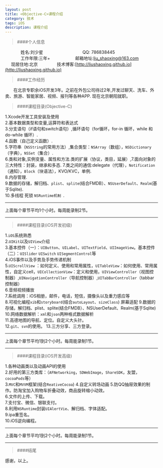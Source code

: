 ```yaml
---
layout: post
title: <Objective-C>课程介绍
category: 技术
tags: iOS
description: 课程介绍
---
```




> ####个人信息

 &#160; &#160; &#160; &#160; &#160; &#160; &#160;姓名:刘少星 &#160; &#160; &#160; &#160;&#160; &#160; &#160; &#160;&#160; &#160; &#160; &#160;&#160; &#160; &#160; &#160;&#160; &#160;   QQ:    786838445  
&#160; &#160; &#160; &#160; &#160; &#160; &#160;工作年限:三年+ &#160; &#160; &#160; &#160;&#160; &#160; &#160; &#160;&#160;  &#160; &#160;   邮箱地址:liu_shaoxing@163.com 
&#160; &#160; &#160; &#160; &#160;  &#160; &#160; &#160;&#160; &#160;
现居住地:北京&#160; &#160; &#160; &#160;&#160; &#160; &#160; &#160;&#160;                            技术博客:[http://liushaoxing.github.io](http://liushaoxing.github.io)  

>####工作经历
 	
 	
&#160; &#160; &#160; &#160;在北京专职余iOS开发3年。之前在外包公司待过2年,开发过聊天、洗车、外卖、旅游、智能家居、视频、报刊等各种APP.  现在北京朝阳就职。
>####课程目录(Objective-C)

1.Xcode开发工具安装及使用  
2.基本数据类型和变量,运算符和表达式  
3.分支语句（if语句和switch语句）,循环语句（for循环，for-in 循环，while 和 do-while 循环）.  
4.函数（自己定义函数）.  
5.字符串（`NSString`的常用方法）,集合类型：`NSArray`（数组），`NSDictionary`（字典），`NSSet`（集合）.  
6.类和对象,实例变量、属性和方法.类的扩展（协议，类目，延展）,7.面向对象的三大特性：封装，继承和多态.
7.类之间的通信:delegate（代理），`Notification`（通知），`Block`（块语法），KVO/KVC，单例.      
8.内存管理.  
9.数据的存储，解归档、`plist`、`splite`(结合FMDB）、`NSUserDefault`、`Realm`(基于Sqlite).  
10.多线程  死锁    `NSRuntime机制 `. 
  
  
**********************
上面每个章节平均1个小时。每周能录制2节。
**********************

>####课程目录(iOS开发初级)

1.`iOS`系统熟悉    
2.`UIKit`以及`UIView`介绍    
3.基本控件（一）：`UIButton`、`UILabel`、`UITextField`、`UIImageView`。基本控件（二）：`UISlider` `UISwitch` `UISegmentControl`等   
4.iOS事件以及手势及手势传递机制  
5.`UIScrollView` ：如何定义、使用和常用属性，`UITableView`：如何使用、常用属性，自定义cell，`UICollectionView`：定义和使用，`UIViewController`（视图控制器）,`UINavigationController`（导航控制器）,`UITabBarController`（tabbar控制器）    
6.音频视频播放   
7.系统调用：iOS相册，邮件，电话，短信，摄像头以及重力感应等    
8.可视化编程`xib`和`storyboard`(结合`autoLayout`、`sizeClass`) 屏幕适配
9.数据的存储，解归档、plist、splite(结合FMDB）、NSUserDefault、Realm(基于Sqlite)  
10.网络数据解析：`xml`和`json`两种格式数据解析  
11.高德地图的导航、定位。自定义大头针。  
12.`git`、`svn`的使用。
13.三方分享、三方登录。
**********************
上面每个章节平均1到2个小时。每周能录制1节。
**********************

>####课程目录(iOS开发高级)

1.各种动画类以及动画API的使用   
2.好用的第三方类库：（`AFNetworking`，`SDWebImage`，`ShareSDK`，友盟，`cocoaPods`等）   
3.`MVC`和`MVVM`框架(结合`ReativeCocoa`) 
4.自定义转场动画 
5.防QQ抽屉效果的制作。防淘宝加入购物车折叠动效，商品旋转缩小动效。    
6.文件的上传、下载。  
7.支付宝、微信、银联支付。  
8.利用`NSRuntime`封装`UIAlertVie`、解归档、字体适配。  
9.ipa重签名。  
10.iOS逆向编程。

**********************
上面每个章节平均1到2个小时。每周能录制1节。
**********************



>####结尾感谢，以上。